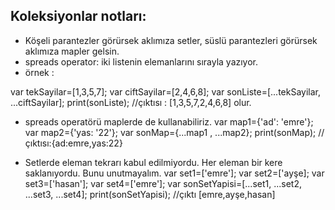 ## Koleksiyonlar notları:
- Köşeli parantezler görürsek aklımıza setler, süslü parantezleri görürsek aklımıza mapler gelsin.
- spreads operator: iki listenin elemanlarını sırayla yazıyor.
- örnek : 

var tekSayilar=[1,3,5,7];
var ciftSayilar=[2,4,6,8];
var sonListe=[...tekSayilar, ...ciftSayilar]; 
print(sonListe);  //çıktısı : [1,3,5,7,2,4,6,8] olur.

- spreads operatörü  maplerde de kullanabiliriz.
var map1={'ad': 'emre'};  
var map2={'yas: '22'};
var sonMap={...map1 , ...map2};
print(sonMap); // çıktısı:{ad:emre,yas:22}

- Setlerde eleman tekrarı kabul edilmiyordu. Her eleman bir kere saklanıyordu. Bunu unutmayalım.
var set1=['emre'];
var set2=['ayşe];
var set3=['hasan'];
var set4=['emre'];
var sonSetYapisi=[...set1, ...set2, ...set3, ...set4];
print(sonSetYapisi); //çıktı [emre,ayşe,hasan]


